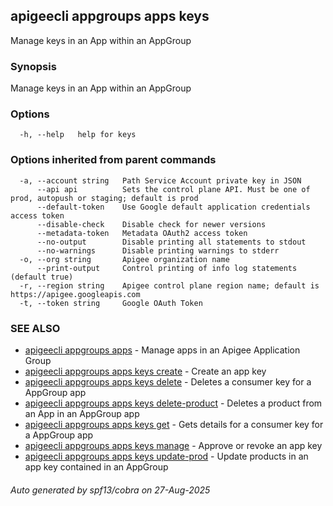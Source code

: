 ## apigeecli appgroups apps keys

Manage keys in an App within an AppGroup

### Synopsis

Manage keys in an App within an AppGroup

### Options

```
  -h, --help   help for keys
```

### Options inherited from parent commands

```
  -a, --account string   Path Service Account private key in JSON
      --api api          Sets the control plane API. Must be one of prod, autopush or staging; default is prod
      --default-token    Use Google default application credentials access token
      --disable-check    Disable check for newer versions
      --metadata-token   Metadata OAuth2 access token
      --no-output        Disable printing all statements to stdout
      --no-warnings      Disable printing warnings to stderr
  -o, --org string       Apigee organization name
      --print-output     Control printing of info log statements (default true)
  -r, --region string    Apigee control plane region name; default is https://apigee.googleapis.com
  -t, --token string     Google OAuth Token
```

### SEE ALSO

* [apigeecli appgroups apps](apigeecli_appgroups_apps.md)	 - Manage apps in an Apigee Application Group
* [apigeecli appgroups apps keys create](apigeecli_appgroups_apps_keys_create.md)	 - Create an app key
* [apigeecli appgroups apps keys delete](apigeecli_appgroups_apps_keys_delete.md)	 - Deletes a consumer key for a AppGroup app
* [apigeecli appgroups apps keys delete-product](apigeecli_appgroups_apps_keys_delete-product.md)	 - Deletes a product from an App in an AppGroup app
* [apigeecli appgroups apps keys get](apigeecli_appgroups_apps_keys_get.md)	 - Gets details for a consumer key for a AppGroup app
* [apigeecli appgroups apps keys manage](apigeecli_appgroups_apps_keys_manage.md)	 - Approve or revoke an app key
* [apigeecli appgroups apps keys update-prod](apigeecli_appgroups_apps_keys_update-prod.md)	 - Update products in an app key contained in an AppGroup

###### Auto generated by spf13/cobra on 27-Aug-2025
